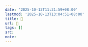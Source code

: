 ```yaml
---
date: '2025-10-13T11:31:59+08:00'
lastmod: '2025-10-13T13:04:51+08:00'
title: 󰫕
url: 󰫕
tags: []
src:
note:
---
```

